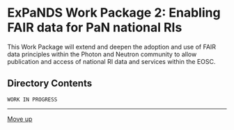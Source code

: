 # ExPaNDS Work Package 2: Enabling FAIR data for PaN national RIs

This Work Package will extend and deepen the adoption and use of FAIR data principles within the Photon and Neutron community to allow publication and access of national RI data and services within the EOSC. 

## Directory Contents

`WORK IN PROGRESS`

-------------------

[Move up](../)
